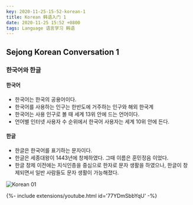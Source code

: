 ```yaml
---
key: 2020-11-25-15-52-korean-1
title: Korean 韩语入门 1
date: 2020-11-25 15:52 +0800
tags: Language 语言学习 韩语
---
```


## Sejong Korean Conversation 1

### 한국어와 한글

#### 한국어

- 한국어는 한국의 공용어이다.
- 한국어를 사용하는 인구는 한반도에 거주하는 인구와 해외 한국계
- 한국어는 사용 인구로 볼 때 세계 13위 안에 드는 언어이다.
- 언어별 인터넷 사용자 수 순위에서 한국어 사용자는 세계 10위 안에 든다.

#### 한글

- 한글은 한국어를 표기하는 문자이다.
- 한글은 세종대왕이 1443년에 창제하였다. 그때 이름은 훈민정음 이었다.
- 한글 창제 이전에는 지식인층을 중심으로 한자로 문자 생활을 하였으나, 한글이 창제되면서 일반 사람들도 문자 생활이 가능해졌다.

![Korean 01](https://tenetai.com/iclass/ko1.jpg)

<div>{%- include extensions/youtube.html id='77YDmSbbYqU' -%}</div>

<!--more-->

